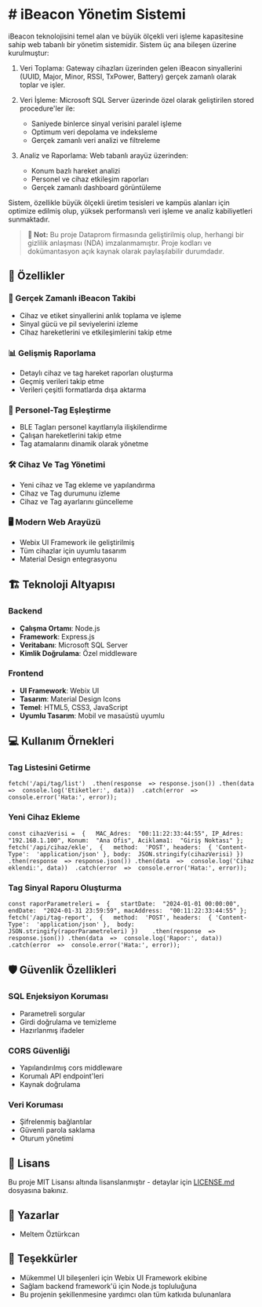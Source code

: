 # # iBeacon Yönetim Sistemi

iBeacon teknolojisini temel alan ve büyük ölçekli veri işleme kapasitesine sahip web tabanlı bir yönetim sistemidir. Sistem üç ana bileşen üzerine kurulmuştur:

1.  Veri Toplama: Gateway cihazları üzerinden gelen iBeacon sinyallerini (UUID, Major, Minor, RSSI, TxPower, Battery) gerçek zamanlı olarak toplar ve işler.
2.  Veri İşleme: Microsoft SQL Server üzerinde özel olarak geliştirilen stored procedure'ler ile:
    -   Saniyede binlerce sinyal verisini paralel işleme
    -   Optimum veri depolama ve indeksleme
    -   Gerçek zamanlı veri analizi ve filtreleme
   
3.  Analiz ve Raporlama: Web tabanlı arayüz üzerinden:
    -   Konum bazlı hareket analizi
    -   Personel ve cihaz etkileşim raporları
    -   Gerçek zamanlı dashboard görüntüleme

Sistem, özellikle büyük ölçekli üretim tesisleri ve kampüs alanları için optimize edilmiş olup, yüksek performanslı veri işleme ve analiz kabiliyetleri sunmaktadır.

> **📝 Not:** Bu proje Dataprom firmasında geliştirilmiş olup, herhangi bir gizlilik anlaşması (NDA) imzalanmamıştır. Proje kodları ve dokümantasyon açık kaynak olarak paylaşılabilir durumdadır.

## 🚀 Özellikler

### 📡 Gerçek Zamanlı iBeacon Takibi

-   Cihaz ve etiket sinyallerini anlık toplama ve işleme
-   Sinyal gücü ve pil seviyelerini izleme
-   Cihaz hareketlerini ve etkileşimlerini takip etme

### 📊 Gelişmiş Raporlama

-   Detaylı cihaz ve tag hareket raporları oluşturma
-   Geçmiş verileri  takip etme
-   Verileri çeşitli formatlarda dışa aktarma

### 🔄 Personel-Tag Eşleştirme

-   BLE Tagları personel kayıtlarıyla ilişkilendirme
-   Çalışan hareketlerini takip etme
-   Tag atamalarını dinamik olarak yönetme

### 🛠️ Cihaz Ve Tag Yönetimi

-   Yeni cihaz ve Tag ekleme ve yapılandırma
-   Cihaz ve Tag durumunu izleme
-   Cihaz ve Tag ayarlarını güncelleme

### 🖥️ Modern Web Arayüzü

-   Webix UI Framework ile geliştirilmiş
-   Tüm cihazlar için uyumlu tasarım
-   Material Design entegrasyonu

## 🏗️ Teknoloji Altyapısı

### Backend

-   **Çalışma Ortamı**: Node.js
-   **Framework**: Express.js
-   **Veritabanı**: Microsoft SQL Server
-   **Kimlik Doğrulama**: Özel middleware

### Frontend

-   **UI Framework**: Webix UI
-   **Tasarım**: Material Design Icons
-   **Temel**: HTML5, CSS3, JavaScript
-   **Uyumlu Tasarım**: Mobil ve masaüstü uyumlu


## 💻 Kullanım Örnekleri

### Tag Listesini Getirme

`fetch('/api/tag/list') 
.then(response  => response.json())
.then(data  =>  console.log('Etiketler:', data)) 
.catch(error  =>  console.error('Hata:', error));`

### Yeni Cihaz Ekleme

`const cihazVerisi =  {   MAC_Adres:  "00:11:22:33:44:55", IP_Adres:  "192.168.1.100", Konum:  "Ana Ofis", Aciklama1:  "Giriş Noktası" };  
 fetch('/api/cihaz/ekle',  {   method:  'POST', headers:  { 'Content-Type':  'application/json' },
 body:  JSON.stringify(cihazVerisi) })   
.then(response  => response.json())
.then(data  =>  console.log('Cihaz eklendi:', data)) 
.catch(error  =>  console.error('Hata:', error));`

### Tag Sinyal Raporu Oluşturma

`const raporParametreleri =  {   startDate:  "2024-01-01 00:00:00", endDate:  "2024-01-31 23:59:59", macAddress:  "00:11:22:33:44:55" };   
fetch('/api/tag-report',  {   method:  'POST', headers:  { 'Content-Type':  'application/json' }, 
body:  JSON.stringify(raporParametreleri) })   
.then(response  => response.json()) .then(data  =>  console.log('Rapor:', data)) 
.catch(error  =>  console.error('Hata:', error));`

## 🛡️ Güvenlik Özellikleri

### SQL Enjeksiyon Koruması

-   Parametreli sorgular
-   Girdi doğrulama ve temizleme
-   Hazırlanmış ifadeler

### CORS Güvenliği

-   Yapılandırılmış cors middleware
-   Korumalı API endpoint'leri
-   Kaynak doğrulama

### Veri Koruması

-   Şifrelenmiş bağlantılar
-   Güvenli parola saklama
-   Oturum yönetimi

## 📄 Lisans

Bu proje MIT Lisansı altında lisanslanmıştır - detaylar için [LICENSE.md](LICENSE.md) dosyasına bakınız.

## 👥 Yazarlar

-   Meltem Öztürkcan

## 🙏 Teşekkürler

-   Mükemmel UI bileşenleri için Webix UI Framework ekibine
-   Sağlam backend framework'ü için Node.js topluluğuna
-   Bu projenin şekillenmesine yardımcı olan tüm katkıda bulunanlara
